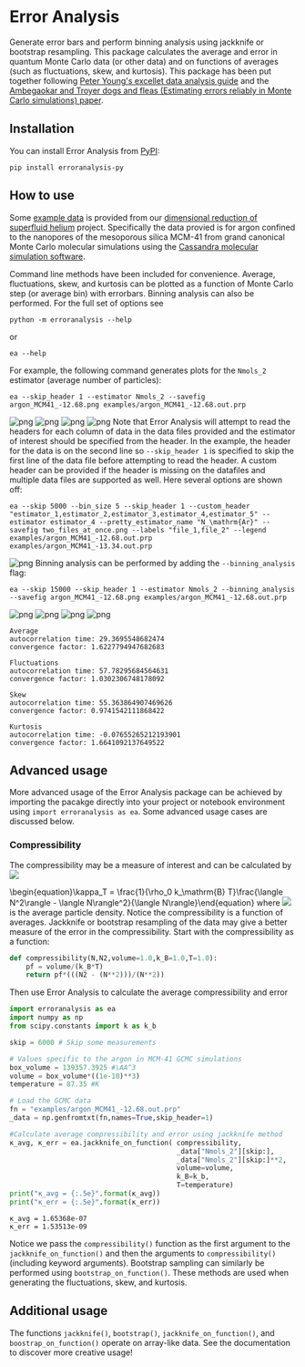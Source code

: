 # Error Analysis
Generate error bars and perform binning analysis using jackknife or bootstrap resampling. This package calculates the average and error in quantum Monte Carlo data (or other data) and on functions of averages (such as fluctuations, skew, and kurtosis). This package has been put together following [Peter Young's excellet data analysis guide](https://arxiv.org/abs/1210.3781) and the [Ambegaokar and Troyer dogs and fleas (Estimating errors reliably in Monte Carlo simulations) paper](https://arxiv.org/abs/0906.0943v1).

## Installation
You can install Error Analysis from [PyPI](https://pypi.org/project/erroranalysis-py/):
```
pip install erroranalysis-py
```

## How to use
Some [example data](https://github.com/nscottnichols/erroranalysis-py/tree/main/examples) is provided from our [dimensional reduction of superfluid helium](https://nathan.nichols.live/project/dimensional-reduction-of-superfluid-helium/) project. Specifically the data provied is for argon confined to the nanopores of the mesoporous silica MCM-41 from grand canonical Monte Carlo molecular simulations using the [Cassandra molecular simulation software](https://cassandra.nd.edu/).

Command line methods have been included for convenience. Average, fluctuations, skew, and kurtosis can be plotted as a function of Monte Carlo step (or average bin) with errorbars. Binning analysis can also be performed. For the full set of options see  
```
python -m erroranalysis --help
```
or
```
ea --help
```

For example, the following command generates plots for the `Nmols_2` estimator (average number of particles):
```
ea --skip_header 1 --estimator Nmols_2 --savefig argon_MCM41_-12.68.png examples/argon_MCM41_-12.68.out.prp
```
![png](https://raw.githubusercontent.com/nscottnichols/erroranalysis-py/main/images/argon_MCM41_-12.68_jackknife_average.png)
![png](https://raw.githubusercontent.com/nscottnichols/erroranalysis-py/main/images/argon_MCM41_-12.68_jackknife_kurtosis.png)
![png](https://raw.githubusercontent.com/nscottnichols/erroranalysis-py/main/images/argon_MCM41_-12.68_jackknife_fluctuations.png)
![png](https://raw.githubusercontent.com/nscottnichols/erroranalysis-py/main/images/argon_MCM41_-12.68_jackknife_skew.png)
Note that Error Analysis will attempt to read the headers for each column of data in the data files provided and the estimator of interest should be specified from the header. In the example, the header for the data is on the second line so `--skip_header 1` is specified to skip the first line of the data file before attempting to read the header. A custom header can be provided if the header is missing on the datafiles and multiple data files are supported as well. Here several options are shown off:
```
ea --skip 5000 --bin_size 5 --skip_header 1 --custom_header "estimator_1,estimator_2,estimator_3,estimator_4,estimator_5" --estimator estimator_4 --pretty_estimator_name "N_\mathrm{Ar}" --savefig two_files_at_once.png --labels "file_1,file_2" --legend examples/argon_MCM41_-12.68.out.prp examples/argon_MCM41_-13.34.out.prp
```
![png](https://raw.githubusercontent.com/nscottnichols/erroranalysis-py/main/images/two_files_at_once_jackknife_average.png)
Binning analysis can be performed by adding the `--binning_analysis` flag:
```
ea --skip 15000 --skip_header 1 --estimator Nmols_2 --binning_analysis --savefig argon_MCM41_-12.68.png examples/argon_MCM41_-12.68.out.prp
```
![png](https://raw.githubusercontent.com/nscottnichols/erroranalysis-py/main/images/argon_MCM41_-12.68_binning_jackknife_average.png)
![png](https://raw.githubusercontent.com/nscottnichols/erroranalysis-py/main/images/argon_MCM41_-12.68_binning_jackknife_kurtosis.png)
![png](https://raw.githubusercontent.com/nscottnichols/erroranalysis-py/main/images/argon_MCM41_-12.68_binning_jackknife_fluctuations.png)
![png](https://raw.githubusercontent.com/nscottnichols/erroranalysis-py/main/images/argon_MCM41_-12.68_binning_jackknife_skew.png)
```
Average
autocorrelation time: 29.3695548682474
convergence factor: 1.6227794947682683

Fluctuations
autocorrelation time: 57.78295684564631
convergence factor: 1.0302306748178092

Skew
autocorrelation time: 55.363864907469626
convergence factor: 0.9741542111868422

Kurtosis
autocorrelation time: -0.07655265212193901
convergence factor: 1.6641092137649522
```

## Advanced usage
More advanced usage of the Error Analysis package can be achieved by importing the pacakge directly into your project or notebook environment using `import erroranalysis as ea`. Some advanced usage cases are discussed below.

<a id='lattice_vectors'></a>
### Compressibility
The compressibility may be a measure of interest and can be calculated by
<img src="https://render.githubusercontent.com/render/math?math=%5CHuge%20%5Ckappa_T%20%3D%20%5Cfrac%7B1%7D%7B%5Crho_0%20k_%5Cmathrm%7BB%7D%20T%7D%5Cfrac%7B%5Clangle%20N%5E2%5Crangle%20-%20%5Clangle%20N%5Crangle%5E2%7D%7B%5Clangle%20N%5Crangle%7D">

\begin{equation}\kappa_T = \frac{1}{\rho_0 k_\mathrm{B} T}\frac{\langle N^2\rangle - \langle N\rangle^2}{\langle N\rangle}\end{equation}
where <img src="https://render.githubusercontent.com/render/math?math=%5Crho_0%20%3D%20%5Cfrac%7B%5Clangle%20N%5Crangle%7D%7BV%7D">
is the average particle density. Notice the compressibility is a function of averages. Jackknife or bootstrap resampling of the data may give a better measure of the error in the compressibility. Start with the compressibility as a function:


```python
def compressibility(N,N2,volume=1.0,k_B=1.0,T=1.0):
    pf = volume/(k_B*T)
    return pf*(((N2 - (N**2)))/(N**2))
```

Then use Error Analysis to calculate the average compressibility and error


```python
import erroranalysis as ea
import numpy as np
from scipy.constants import k as k_b

skip = 6000 # Skip some measurements

# Values specific to the argon in MCM-41 GCMC simulations
box_volume = 139357.3925 #\AA^3
volume = box_volume*((1e-10)**3)
temperature = 87.35 #K

# Load the GCMC data 
fn = "examples/argon_MCM41_-12.68.out.prp"
_data = np.genfromtxt(fn,names=True,skip_header=1)

#Calculate average compressibility and error using jackknife method
κ_avg, κ_err = ea.jackknife_on_function( compressibility,
                                         _data["Nmols_2"][skip:],
                                         _data["Nmols_2"][skip:]**2,
                                         volume=volume,
                                         k_B=k_b,
                                         T=temperature)
print("κ_avg = {:.5e}".format(κ_avg))
print("κ_err = {:.5e}".format(κ_err))
```

    κ_avg = 1.65368e-07
    κ_err = 1.53513e-09


Notice we pass the `compressibility()` function as the first argument to the `jackknife_on_function()` and then the arguments to `compressibility()` (including keyword arguments). Bootstrap sampling can similarly be performed using `bootstrap_on_function()`. These methods are used when generating the fluctuations, skew, and kurtosis.

## Additional usage
The functions `jackknife()`, `bootstrap()`, `jackknife_on_function()`, and `boostrap_on_function()` operate on array-like data. See the documentation to discover more creative usage!
